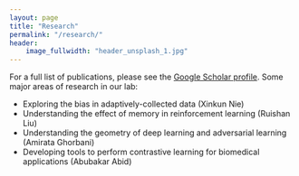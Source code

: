 ```yaml
---
layout: page
title: "Research"
permalink: "/research/"
header:
    image_fullwidth: "header_unsplash_1.jpg"
---
```


For a full list of publications, please see the [Google Scholar profile](https://scholar.google.com.au/citations?user=23ZXZvEAAAAJ&hl=en). Some major areas of research in our lab:

* Exploring the bias in adaptively-collected data (Xinkun Nie)
* Understanding the effect of memory in reinforcement learning (Ruishan Liu)
* Understanding the geometry of deep learning and adversarial learning (Amirata Ghorbani)
* Developing tools to perform contrastive learning for biomedical applications (Abubakar Abid)

